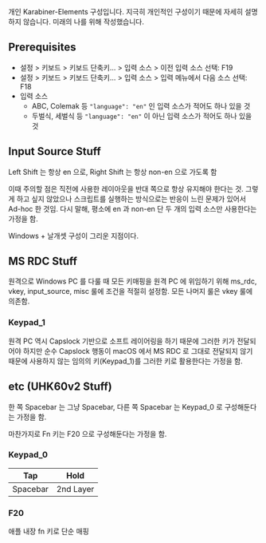 개인 Karabiner-Elements 구성입니다.
지극히 개인적인 구성이기 때문에 자세히 설명하지 않습니다.
미래의 나를 위해 작성했습니다.

## Prerequisites

- 설정 > 키보드 > 키보드 단축키... > 입력 소스 > 이전 입력 소스 선택: F19
- 설정 > 키보드 > 키보드 단축키... > 입력 소스 > 입력 메뉴에서 다음 소스 선택: F18
- 입력 소스
  - ABC, Colemak 등 `"language": "en"` 인 입력 소스가 적어도 하나 있을 것
  - 두벌식, 세벌식 등 `"language": "en"` 이 아닌 입력 소스가 적어도 하나 있을 것

## Input Source Stuff

Left Shift 는 항상 en 으로,
Right Shift 는 항상 non-en 으로 가도록 함

이때 주의할 점은 직전에 사용한 레이아웃을 반대 쪽으로 항상 유지해야 한다는 것.
그렇게 하고 싶지 않았으나 스크립트를 실행하는 방식으로는 반응이 느린 문제가 있어서 Ad-hoc 한 것임.
다시 말해, 평소에 en 과 non-en 단 두 개의 입력 소스만 사용한다는 가정을 함.

Windows + 날개셋 구성이 그리운 지점이다.

## MS RDC Stuff

원격으로 Windows PC 를 다룰 때 모든 키매핑을 원격 PC 에 위임하기 위해
ms_rdc, vkey, input_source, misc 룰에 조건을 적절히 설정함.
모든 나머지 룰은 vkey 룰에 의존함.

### Keypad_1

원격 PC 역시 Capslock 기반으로 소프트 레이어링을 하기 때문에 그러한 키가 전달되어야 하지만
순수 Capslock 행동이 macOS 에서 MS RDC 로 그대로 전달되지 않기 때문에
사용하지 않는 임의의 키(Keypad_1)를 그러한 키로 활용한다는 가정을 함.

## etc (UHK60v2 Stuff)

한 쪽 Spacebar 는 그냥 Spacebar, 다른 쪽 Spacebar 는 Keypad_0 로 구성해둔다는 가정을 함.

마찬가지로 Fn 키는 F20 으로 구성해둔다는 가정을 함.

### Keypad_0

| Tap      | Hold      |
| ---      | ---       |
| Spacebar | 2nd Layer |

### F20

애플 내장 fn 키로 단순 매핑
